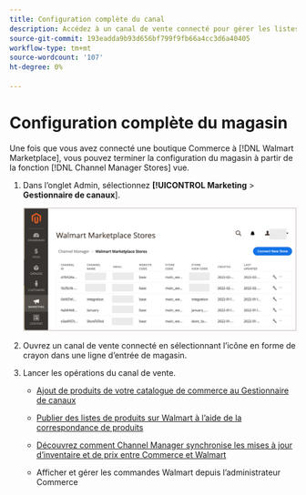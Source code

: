 ```yaml
---
title: Configuration complète du canal
description: Accédez à un canal de vente connecté pour gérer les listes de produits, les mises à jour de stock et de prix, ainsi que le suivi des commandes.
source-git-commit: 193eadda9b93d656bf799f9fb66a4cc3d6a40405
workflow-type: tm+mt
source-wordcount: '107'
ht-degree: 0%

---
```



# Configuration complète du magasin

Une fois que vous avez connecté une boutique Commerce à [!DNL Walmart Marketplace], vous pouvez terminer la configuration du magasin à partir de la fonction [!DNL Channel Manager Stores] vue.

1. Dans l’onglet Admin, sélectionnez **[!UICONTROL Marketing** > **Gestionnaire de canaux**].

   ![[!DNL Walmart Marketplace API key] page de configuration](assets/connect-commerce-store-config.png)

1. Ouvrez un canal de vente connecté en sélectionnant l’icône en forme de crayon dans une ligne d’entrée de magasin.

1. Lancer les opérations du canal de vente.

   - [Ajout de produits de votre catalogue de commerce au Gestionnaire de canaux](add-products-to-connected-channel.md)

   - [Publier des listes de produits sur Walmart à l’aide de la correspondance de produits](publish-listings-to-marketplace.md)

   - [Découvrez comment Channel Manager synchronise les mises à jour d’inventaire et de prix entre Commerce et Walmart](inventory-and-price-updates.md)

   - Afficher et gérer les commandes Walmart depuis l’administrateur Commerce

